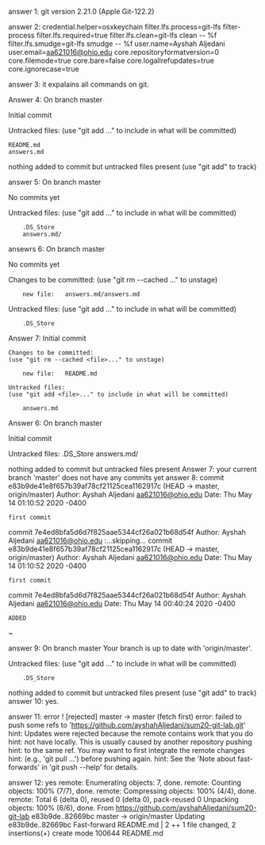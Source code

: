answer 1:
git version 2.21.0 (Apple Git-122.2)

answer 2:
credential.helper=osxkeychain
filter.lfs.process=git-lfs filter-process
filter.lfs.required=true
filter.lfs.clean=git-lfs clean -- %f
filter.lfs.smudge=git-lfs smudge -- %f
user.name=Ayshah Aljedani
user.email=aa621016@ohio.edu
core.repositoryformatversion=0
core.filemode=true
core.bare=false
core.logallrefupdates=true
core.ignorecase=true

answer 3:
it expalains all commands on git.

Answer 4:
On branch master

Initial commit

Untracked files:
(use "git add <file>..." to include in what will be committed)

    README.md
    answers.md

nothing added to commit but untracked files present (use "git add" to track)

answer 5:
On branch master

No commits yet

Untracked files:
  (use "git add <file>..." to include in what will be committed)

        .DS_Store
        answers.md/
ansewrs 6:
On branch master

No commits yet

Changes to be committed:
  (use "git rm --cached <file>..." to unstage)

        new file:   answers.md/answers.md

Untracked files:
  (use "git add <file>..." to include in what will be committed)

        .DS_Store
Answer 7:
    Initial commit

    Changes to be committed:
    (use "git rm --cached <file>..." to unstage)

        new file:   README.md

    Untracked files:
    (use "git add <file>..." to include in what will be committed)

        answers.md
Answer 6:
On branch master

Initial commit

Untracked files:
        .DS_Store
        answers.md/

nothing added to commit but untracked files present
Answer 7:
your current branch 'master' does not have any commits yet
answer 8:
commit e83b9de41e8f657b39af78cf21125cea1162917c (HEAD -> master, origin/master)
Author: Ayshah Aljedani <aa621016@ohio.edu>
Date:   Thu May 14 01:10:52 2020 -0400

    first commit

commit 7e4ed8bfa5d6d7f825aae5344cf26a021b68d54f
Author: Ayshah Aljedani <aa621016@ohio.edu>
:...skipping...
commit e83b9de41e8f657b39af78cf21125cea1162917c (HEAD -> master, origin/master)
Author: Ayshah Aljedani <aa621016@ohio.edu>
Date:   Thu May 14 01:10:52 2020 -0400

    first commit

commit 7e4ed8bfa5d6d7f825aae5344cf26a021b68d54f
Author: Ayshah Aljedani <aa621016@ohio.edu>
Date:   Thu May 14 00:40:24 2020 -0400

    ADDED
~

answer 9:
On branch master
Your branch is up to date with 'origin/master'.

Untracked files:
  (use "git add <file>..." to include in what will be committed)

        .DS_Store

nothing added to commit but untracked files present (use "git add" to track)
answer 10:
yes.

answer 11:
error
 ! [rejected]        master -> master (fetch first)
error: failed to push some refs to 'https://github.com/ayshahAljedani/sum20-git-lab.git'
hint: Updates were rejected because the remote contains work that you do
hint: not have locally. This is usually caused by another repository pushing
hint: to the same ref. You may want to first integrate the remote changes
hint: (e.g., 'git pull ...') before pushing again.
hint: See the 'Note about fast-forwards' in 'git push --help' for details.

answer 12:
yes
remote: Enumerating objects: 7, done.
remote: Counting objects: 100% (7/7), done.
remote: Compressing objects: 100% (4/4), done.
remote: Total 6 (delta 0), reused 0 (delta 0), pack-reused 0
Unpacking objects: 100% (6/6), done.
From https://github.com/ayshahAljedani/sum20-git-lab
   e83b9de..82669bc  master     -> origin/master
Updating e83b9de..82669bc
Fast-forward
 README.md | 2 ++
 1 file changed, 2 insertions(+)
 create mode 100644 README.md

